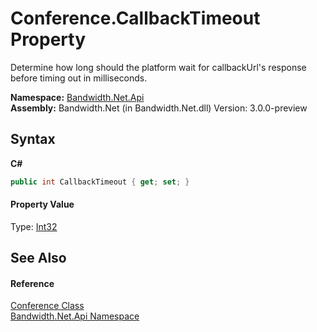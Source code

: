 ﻿# Conference.CallbackTimeout Property 
 

Determine how long should the platform wait for callbackUrl's response before timing out in milliseconds.

**Namespace:**&nbsp;<a href ="N_Bandwidth_Net_Api.md">Bandwidth.Net.Api</a><br />**Assembly:**&nbsp;Bandwidth.Net (in Bandwidth.Net.dll) Version: 3.0.0-preview

## Syntax

**C#**<br />
``` C#
public int CallbackTimeout { get; set; }
```


#### Property Value
Type: <a href="http://msdn2.microsoft.com/en-us/library/td2s409d" target="_blank">Int32</a>

## See Also


#### Reference
<a href ="T_Bandwidth_Net_Api_Conference.md">Conference Class</a><br /><a href ="N_Bandwidth_Net_Api.md">Bandwidth.Net.Api Namespace</a><br />